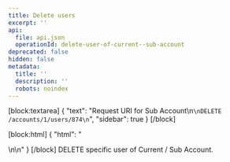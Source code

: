 ```yaml
---
title: Delete users
excerpt: ''
api:
  file: api.json
  operationId: delete-user-of-current--sub-account
deprecated: false
hidden: false
metadata:
  title: ''
  description: ''
  robots: noindex
---
```

[block:textarea]
{
  "text": "Request URI for Sub Account\n```\nDELETE /accounts/1/users/874\n```",
  "sidebar": true
}
[/block]

[block:html]
{
  "html": "<div></div>\n\n<style></style>"
}
[/block]
DELETE specific user of Current / Sub Account.